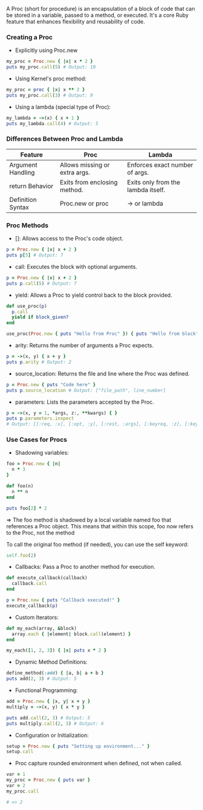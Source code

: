 A Proc (short for procedure) is an encapsulation of a block of code that can be stored in a variable, passed to a method, or executed. It's a core Ruby feature that enhances flexibility and reusability of code.

### Creating a Proc
- Explicitly using Proc.new
```ruby
my_proc = Proc.new { |x| x * 2 }
puts my_proc.call(5) # Output: 10
```

- Using Kernel's proc method:
```ruby
my_proc = proc { |x| x ** 2 }
puts my_proc.call(3) # Output: 9
```

- Using a lambda (special type of Proc):
```ruby
my_lambda = ->(x) { x + 1 }
puts my_lambda.call(4) # Output: 5
```

### Differences Between Proc and Lambda
| Feature           | Proc                           | Lambda                             |
|-------------------|--------------------------------|------------------------------------|
| Argument Handling	| Allows missing or extra args.	 | Enforces exact number of args.     |
| return Behavior   | Exits from enclosing method.	 | Exits only from the lambda itself. |
| Definition Syntax | Proc.new or proc               | -> or lambda                       |

### Proc Methods
- []: Allows access to the Proc's code object.
```ruby
p = Proc.new { |x| x + 2 }
puts p[5] # Output: 7
```

- call: Executes the block with optional arguments.
```ruby
p = Proc.new { |x| x + 2 }
puts p.call(5) # Output: 7
```

- yield: Allows a Proc to yield control back to the block provided.
```ruby
def use_proc(p)
  p.call
  yield if block_given?
end

use_proc(Proc.new { puts "Hello from Proc" }) { puts "Hello from block" }
```

- arity: Returns the number of arguments a Proc expects.
```ruby
p = ->(x, y) { x + y }
puts p.arity # Output: 2
```

- source_location: Returns the file and line where the Proc was defined.
```ruby
p = Proc.new { puts "Code here" }
puts p.source_location # Output: ["file_path", line_number]
```

- parameters: Lists the parameters accepted by the Proc.
```ruby
p = ->(x, y = 1, *args, z:, **kwargs) { }
puts p.parameters.inspect
# Output: [[:req, :x], [:opt, :y], [:rest, :args], [:keyreq, :z], [:keyrest, :kwargs]]
```

### Use Cases for Procs
- Shadowing variables:
```ruby
foo = Proc.new { |n|
  n * 3
}

def foo(n)
  n ** n
end

puts foo[2] * 2
```
=> The foo method is shadowed by a local variable named foo that references a Proc object.
This means that within this scope, foo now refers to the Proc, not the method

To call the original foo method (if needed), you can use the self keyword:
```ruby
self.foo(2)
```

- Callbacks: Pass a Proc to another method for execution.
```ruby
def execute_callback(callback)
  callback.call
end

p = Proc.new { puts "Callback executed!" }
execute_callback(p)
```

- Custom Iterators:
```ruby
def my_each(array, &block)
  array.each { |element| block.call(element) }
end

my_each([1, 2, 3]) { |x| puts x * 2 }
```

- Dynamic Method Definitions:
```ruby
define_method(:add) { |a, b| a + b }
puts add(2, 3) # Output: 5
```

- Functional Programming:
```ruby
add = Proc.new { |x, y| x + y }
multiply = ->(x, y) { x * y }

puts add.call(2, 3) # Output: 5
puts multiply.call(2, 3) # Output: 6
```

- Configuration or Initialization:
```ruby
setup = Proc.new { puts "Setting up environment..." }
setup.call
```

- Proc capture rounded environment when defined, not when called.
```ruby
var = 1
my_proc = Proc.new { puts var }
var = 2
my_proc.call

# => 2
```
